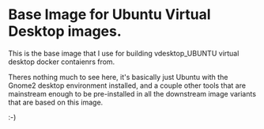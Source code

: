 # Base Image for Ubuntu Virtual Desktop images.  

This is the base image that I use for building vdesktop_UBUNTU virtual desktop docker contaienrs from.  

Theres nothing much to see here, it's basically just Ubuntu with the Gnome2 desktop environment installed, and a couple other tools that are mainstream enough to be pre-installed in all the downstream image variants that are based on this image.

</gregewing>

:-)
